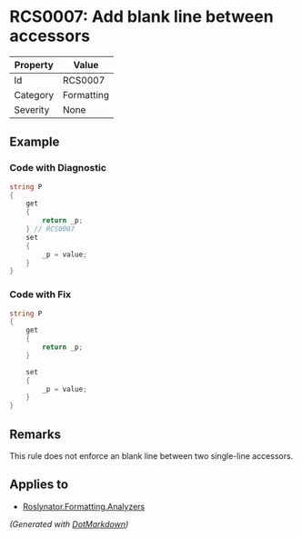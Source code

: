 # RCS0007: Add blank line between accessors

| Property | Value      |
| -------- | ---------- |
| Id       | RCS0007    |
| Category | Formatting |
| Severity | None       |

## Example

### Code with Diagnostic

```csharp
string P
{
    get
    {
        return _p;
    } // RCS0007
    set
    {
        _p = value;
    }
}
```

### Code with Fix

```csharp
string P
{
    get
    {
        return _p;
    }

    set
    {
        _p = value;
    }
}
```

## Remarks

This rule does not enforce an blank line between two single-line accessors.

## Applies to

* [Roslynator.Formatting.Analyzers](https://www.nuget.org/packages/Roslynator.Formatting.Analyzers)


*\(Generated with [DotMarkdown](http://github.com/JosefPihrt/DotMarkdown)\)*